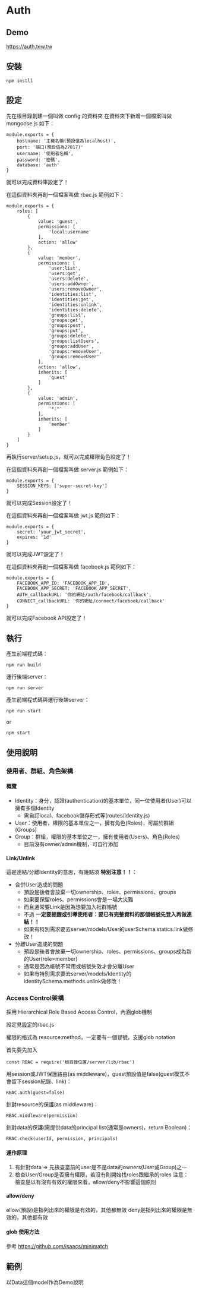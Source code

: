 Auth
===

Demo
---
https://auth.tew.tw

安裝
---
```
npm instll
```

設定
---
先在根目錄創建一個叫做 config 的資料夾
在資料夾下新增一個檔案叫做 mongoose.js 如下：
```
module.exports = {
	hostname: '主機名稱(預設值為localhost)',
	port: '端口(預設值為27017)'
	username: '使用者名稱',
	password: '密碼',
	database: 'auth'
}
```
就可以完成資料庫設定了！

在這個資料夾再創一個檔案叫做 rbac.js 範例如下：
```
module.exports = {
	roles: [
		{
			value: 'guest',
			permissions: [
				'local:username'
			],
			action: 'allow'
		},
		{
			value: 'member',
			permissions: [
				'user:list',
				'users:get',
				'users:delete',
				'users:addOwner',
				'users:removeOwner',
				'identities:list',
				'identities:get',
				'identities:unlink',
				'identities:delete',
				'groups:list',
				'groups:get',
				'groups:post',
				'groups:put',
				'groups:delete',
				'groups:listUsers',
				'groups:addUser',
				'groups:removeUser',
				'groups:removeUser'
			],
			action: 'allow',
			inherits: [
				'guest'
			]
		},
		{
			value: 'admin',
			permissions: [
				'*:*'
			],
			inherits: [
				'member'
			]
		}
	]
}
```
再執行server/setup.js，就可以完成權限角色設定了！

在這個資料夾再創一個檔案叫做 server.js 範例如下：
```
module.exports = {
	SESSION_KEYS: ['super-secret-key']
}
```
就可以完成Session設定了！

在這個資料夾再創一個檔案叫做 jwt.js 範例如下：
```
module.exports = {
	secret: 'your_jwt_secret',
	expires: '1d'
}
```
就可以完成JWT設定了！

在這個資料夾再創一個檔案叫做 facebook.js 範例如下：
```
module.exports = {
	FACEBOOK_APP_ID: 'FACEBOOK_APP_ID',
	FACEBOOK_APP_SECRET: 'FACEBOOK_APP_SECRET',
	AUTH_callbackURL: '你的網址/auth/facebook/callback',
	CONNECT_callbackURL: '你的網址/connect/facebook/callback'
}
```
就可以完成Facebook API設定了！

執行
---
產生前端程式碼：
```
npm run build
```
運行後端server：
```
npm run server
```
產生前端程式碼與運行後端server：
```
npm run start
```
or
```
npm start
```

使用說明
---
### 使用者、群組、角色架構

#### 概覽
* Identity：身分，認證(authentication)的基本單位，同一位使用者(User)可以擁有多個Identity
	* 需自訂local、facebook儲存形式等(routes/identity.js)
* User：使用者，權限的基本單位之一，擁有角色(Roles)，可屬於群組(Groups)
* Group：群組，權限的基本單位之一，擁有使用者(Users)、角色(Roles)
	* 目前沒有owner/admin機制，可自行添加

#### Link/Unlink
這是連結/分離Identity的意思，有幾點須 **特別注意！！**：

* 合併User造成的問題
	* 預設是後者會放棄一切ownership、roles、permissions、groups
	* 如果要保留roles、permissions會是一場大災難
	* 而且通常要Link是因為想要加入社群帳號
	* 不過 **一定要提醒或引導使用者：要已有完整資料的那個帳號先登入再做連結！！**
	* 如果有特別需求要去server/models/User的userSchema.statics.link做修改！
* 分離User造成的問題
	* 預設是後者會放棄一切ownership、roles、permissions、groups成為新的User(role=member)
	* 通常是因為帳號不常用或帳號失效才會分離User
	* 如果有特別需求要去server/models/Identity的identitySchema.methods.unlink做修改！

### Access Control架構

採用 Hierarchical Role Based Access Control，內涵glob機制

設定見[設定](#設定)的rbac.js

權限的格式為 resource:method，一定要有一個冒號，支援glob notation

首先要先加入
```
const RBAC = require('根目錄位置/server/lib/rbac')
```
用session或JWT保護路由(as middleware)，guest預設值是false(guest模式不會留下session紀錄、link)：
```
RBAC.auth(guest=false)
```
針對resource的保護(as middleware)：
```
RBAC.middleware(permission)
```
針對data的保護(需提供data的principal list(通常是owners)，return Boolean)：
```
RBAC.check(userId, permission, principals)
```

#### 運作原理
1. 有針對data => 先檢查當前的user是不是data的owners(User或Group)之一
2. 檢查User/Group是否擁有權限，若沒有則開始找roles跟繼承的roles
注意：檢查是以有沒有有效的權限來看，allow/deny不影響這個原則

#### allow/deny
allow(預設)是指列出來的權限是有效的，其他都無效
deny是指列出來的權限是無效的，其他都有效

#### glob 使用方法
參考 https://github.com/isaacs/minimatch


範例
---
以Data這個model作為Demo說明